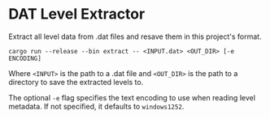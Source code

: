 DAT Level Extractor
===================

Extract all level data from .dat files and resave them in this project's format.

```
cargo run --release --bin extract -- <INPUT.dat> <OUT_DIR> [-e ENCODING]
```

Where `<INPUT>` is the path to a .dat file and `<OUT_DIR>` is the path to a directory to save the extracted levels to.

The optional `-e` flag specifies the text encoding to use when reading level metadata. If not specified, it defaults to `windows1252`.
